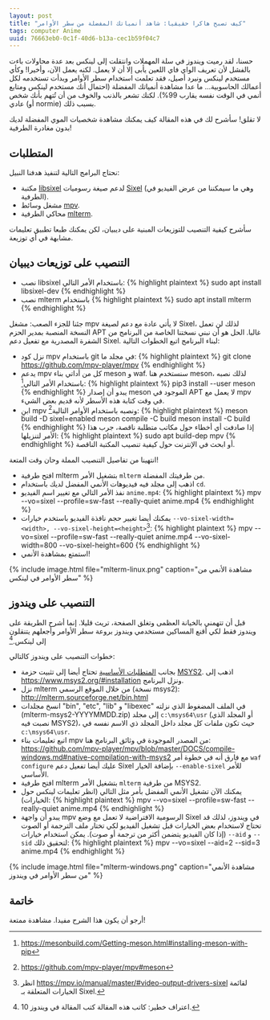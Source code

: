 ```yaml
---
layout: post
title: "كيف تصبح هاكرا حقيقيا: شاهد أنمياتك المفضلة من سطر الأوامر"
tags: computer Anime
uuid: 76663eb0-0c1f-40d6-b13a-cec1b59f04c7
---
```


حسنا، لقد رميت ويندوز في سلة المهملات وانتقلت إلى لينكس بعد عدة محاولات باءت بالفشل
لأن تعريف الواي فاي اللعين يأبى إلا أن لا يعمل. لكنه يعمل الآن، وأخيرا!
وكأي مستخدم لينكس ونيرد أصيل، فقد تعلمت استخدام سطر الأوامر وبدأت تستخدمه لكل
أعمالك الحاسوبية... ما عدا مشاهدة أنمياتك المفضلة (احتمال أنك مستخدم لينكس ومتابع أنمي في الوقت نفسه يقارب 99%).
لكنك تشعر بالذنب والخوف من أن تُتهم بأنك شخص عادي (أو normie) بسبب ذلك.

لا تقلق! سأشرح لك في هذه المقالة كيف يمكنك مشاهدة شخصيات الموي المفضلة لديك
بدون مغادرة الطرفية!

## المتطلبات

نحتاج البرامج التالية لتنفيذ هدفنا النبيل:
- مكتبة [libsixel](https://github.com/saitoha/libsixel) لدعم صيغة رسوميات [Sixel](https://en.wikipedia.org/wiki/Sixel)
(وهي ما سيمكننا من عرض الفيديو في الطرفية).
- مشغل وسائط [mpv](https://mpv.io/).
- محاكي الطرفية [mlterm](http://mlterm.sourceforge.net/).

سأشرح كيفية التنصيب للتوزيعات المبنية على ديبيان، لكن يمكنك طبعا تطبيق تعليمات مشابهة في أي توزيعة.

## التنصيب على توزيعات ديبيان

- نصب libsixel باستخدام الأمر التالي:
{% highlight plaintext %}
sudo apt install libsixel-dev
{% endhighlight %}
- نصب mlterm باستخدام
{% highlight plaintext %}
sudo apt install mlterm
{% endhighlight %}

جئنا للجزء الصعب: مشغل mpv لا يأتي عادة مع دعم لصيغة Sixel، لذلك لن تعمل النسخة المنصبة بمدير الحزم APT غالبا.
الحل هو أن نبني نسختنا الخاصة من البرنامج من الشفرة المصدرية مع تفعيل دعم Sixel.
لبناء البرنامج اتبع الخطوات التالية:
- نزل كود mpv باستخدام git في مجلد ما:
{% highlight plaintext %}
git clone https://github.com/mpv-player/mpv
{% endhighlight %}
- يدعم mpv كل من أداتي بناء meson و waf. سنستخدم هنا meson، لذلك نصبه باستخدام الأمر التالي[^1]:
{% highlight plaintext %}
pip3 install --user meson
{% endhighlight %}
يبدو أن إصدار meson الموجود في APT لا يعمل مع mpv في وقت كتابة هذه الأسطر لأنه قديم بعض الشيء.
- ابنِ mpv ونصبه باستخدام الأوامر التالية[^2]:
{% highlight plaintext %}
meson build -D sixel=enabled
meson compile -C build
meson install -C build
{% endhighlight %}
إذا صادفت أي أخطاء حول مكاتب متطلبة ناقصة، جرب هذا الأمر لتنزيلها:
{% highlight plaintext %}
 sudo apt build-dep mpv
{% endhighlight %}
أو ابحث في الإنترنت حول كيفية تنصيب المكتبة الناقصة.

انتهينا من تفاصيل التنصيب المملة وحان وقت المتعة!

- افتح طرفية mlterm بتشغيل الأمر `mlterm` من طرفيتك المفضلة.
- اذهب إلى مجلد فيه فيديوهات الأنمي المفضل لديك باستخدام `cd`.
- نفذ الأمر التالي مع تغيير اسم الفيديو `anime.mp4`:
{% highlight plaintext %}
mpv --vo=sixel --profile=sw-fast --really-quiet anime.mp4
{% endhighlight %}
- يمكنك أيضا تغيير حجم نافذة الفيديو باستخدم خيارات `--vo-sixel-width=<width>, --vo-sixel-height=<height>`‏[^3]:
{% highlight plaintext %}
mpv --vo=sixel --profile=sw-fast --really-quiet anime.mp4 --vo-sixel-width=800 --vo-sixel-height=600
{% endhighlight %}
- استمتع بمشاهدة الأنمي!

{% include image.html file="mlterm-linux.png"
   caption="مشاهدة الأنمي من سطر الأوامر في لينكس"
%}

## التنصيب على ويندوز

قبل أن تتهمني بالخيانة العظمى وتغلق الصفحة، تريث قليلا. إنما أشرح الطريقة على ويندوز
فقط لكي أقنع المساكين مستخدمي ويندوز بروعة سطر الأوامر وأجعلهم يتنقلون إلى لينكس.[^4]

خطوات التنصيب على ويندوز كالتالي:
- بجانب [المتطلبات الأساسية](#المتطلبات) تحتاج أيضا إلى تثبيت حزمة [MSYS2](https://www.msys2.org/).
اذهب إلى <https://www.msys2.org/#installation> ونزل البرنامج.
- نزل mlterm من خلال الموقع الرسمي (نسخة msys2): <http://mlterm.sourceforge.net/bin.html>
- انسخ مجلدات "bin", "etc", "lib" و "libexec" في الملف المضغوط الذي نزلته (mlterm-msys2-YYYYMMDD.zip)
  إلى مجلد `c:\msys64\usr` (أو المجلد الذي نصبت فيه MSYS2)، حيث تكون ملفات كل مجلد داخل المجلد ذي الاسم نفسه في
  `c:\msys64\usr`.
- اتبع تعليمات بناء mpv من المصدر الموجودة في وثائق البرنامج هنا: <https://github.com/mpv-player/mpv/blob/master/DOCS/compile-windows.md#native-compilation-with-msys2>
  مع فارق أنه في خطوة أمر `waf configure` عليك أيضا تفعيل دعم Sixel بإضافة الخيار
  `--enable-sixel` للأمر الأساسي.
- افتح طرفية mlterm بتشغيل الأمر `mlterm` من طرفية MSYS2.
- يمكنك الآن تشغيل الأنمي المفضل بأمر مثل التالي (انظر تعليمات لينكس حول الخيارات):
{% highlight plaintext %}
mpv --vo=sixel --profile=sw-fast --really-quiet anime.mp4
{% endhighlight %}
- يبدو أن واجهة mpv الرسومية الافتراضية لا تعمل مع وضع Sixel في ويندوز، لذلك قد تحتاج لاستخدام بعض الخيارات
  قبل تشغيل الفيديو لكي تختار ملف الترجمة أو الصوت (إذا كان الفيديو يتضمن أكثر من ترجمة أو صوت). يمكن استخدام خيارات `--aid` و `--sid` لتحقيق ذلك:
{% highlight plaintext %}
mpv --vo=sixel --aid=2 --sid=3 anime.mp4
{% endhighlight %}

{% include image.html file="mlterm-windows.png"
   caption="مشاهدة الأنمي من سطر الأوامر في ويندوز"
%}


## خاتمة

أرجو أن يكون هذا الشرح مفيدا. مشاهدة ممتعة!

[^1]: <https://mesonbuild.com/Getting-meson.html#installing-meson-with-pip>

[^2]: <https://github.com/mpv-player/mpv#meson>

[^3]: انظر <https://mpv.io/manual/master/#video-output-drivers-sixel> لقائمة الخيارات المتعلقة بـ Sixel.

[^4]: اعتراف خطير: كاتب هذه المقالة كتب المقالة في ويندوز 10.
